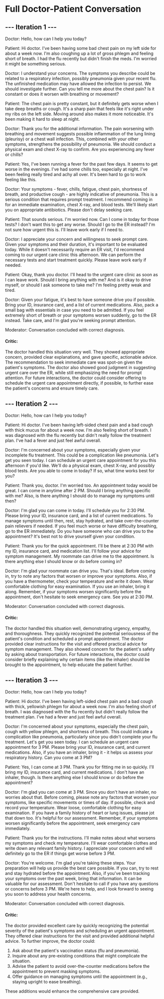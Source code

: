 # Full Doctor-Patient Conversation


 ## --- Iteration 1 ---

Doctor: Hello, how can I help you today? 

Patient: Hi doctor. I've been having some bad chest pain on my left side for about a week now. I'm also coughing up a lot of gross phlegm and feeling short of breath. I had the flu recently but didn't finish the meds. I'm worried it might be something serious.

Doctor: I understand your concerns. The symptoms you describe could be related to a respiratory infection, possibly pneumonia given your recent flu. The unfinished medication may have allowed the infection to persist. We should investigate further. Can you tell me more about the chest pain? Is it constant or does it worsen with breathing or movement?

Patient: The chest pain is pretty constant, but it definitely gets worse when I take deep breaths or cough. It's a sharp pain that feels like it's right under my ribs on the left side. Moving around also makes it more noticeable. It's been making it hard to sleep at night.

Doctor: Thank you for the additional information. The pain worsening with breathing and movement suggests possible inflammation of the lung lining (pleurisy) or a chest wall infection. This, combined with your other symptoms, strengthens the possibility of pneumonia. We should conduct a physical exam and chest X-ray to confirm. Are you experiencing any fever or chills?

Patient: Yes, I've been running a fever for the past few days. It seems to get worse in the evenings. I've had some chills too, especially at night. I've been feeling really tired and achy all over. It's been hard to go to work feeling like this.

Doctor: Your symptoms - fever, chills, fatigue, chest pain, shortness of breath, and productive cough - are highly indicative of pneumonia. This is a serious condition that requires prompt treatment. I recommend coming in for an immediate examination, chest X-ray, and blood tests. We'll likely start you on appropriate antibiotics. Please don't delay seeking care.

Patient: That sounds serious. I'm worried now. Can I come in today for those tests? I don't want this to get any worse. Should I go to the ER instead? I'm not sure how urgent this is. I'll leave work early if I need to.

Doctor: I appreciate your concern and willingness to seek prompt care. Given your symptoms and their duration, it's important to be evaluated today. While it doesn't necessarily require an ER visit, I'd recommend coming to our urgent care clinic this afternoon. We can perform the necessary tests and start treatment quickly. Please leave work early if needed.

Patient: Okay, thank you doctor. I'll head to the urgent care clinic as soon as I can leave work. Should I bring anything with me? And is it okay to drive myself, or should I ask someone to take me? I'm feeling pretty weak and tired.

Doctor: Given your fatigue, it's best to have someone drive you if possible. Bring your ID, insurance card, and a list of current medications. Also, pack a small bag with essentials in case you need to be admitted. If you feel extremely short of breath or your symptoms worsen suddenly, go to the ER instead. Take care, and I'm glad you're seeking prompt attention.

Moderator: Conversation concluded with correct diagnosis.
 #### Critic:
 The doctor handled this situation very well. They showed appropriate concern, provided clear explanations, and gave specific, actionable advice. The recommendation to seek immediate care was spot-on given the patient's symptoms. The doctor also showed good judgment in suggesting urgent care over the ER, while still emphasizing the need for prompt attention. For future interactions, the doctor could consider offering to schedule the urgent care appointment directly, if possible, to further ease the patient's concerns and ensure timely care.


 ## --- Iteration 2 ---

Doctor: Hello, how can I help you today? 

Patient: Hi doctor. I've been having left-sided chest pain and a bad cough with thick mucus for about a week now. I'm also feeling short of breath. I was diagnosed with the flu recently but didn't really follow the treatment plan. I've had a fever and just feel awful overall.

Doctor: I'm concerned about your symptoms, especially given your incomplete flu treatment. This could be a complication like pneumonia. Let's get you seen today. I can schedule an urgent care appointment for you this afternoon if you'd like. We'll do a physical exam, chest X-ray, and possibly blood tests. Are you able to come in today? If so, what time works best for you?

Patient: Thank you, doctor. I'm worried too. An appointment today would be great. I can come in anytime after 2 PM. Should I bring anything specific with me? Also, is there anything I should do to manage my symptoms until then?

Doctor: I'm glad you can come in today. I'll schedule you for 2:30 PM. Please bring your ID, insurance card, and a list of current medications. To manage symptoms until then, rest, stay hydrated, and take over-the-counter pain relievers if needed. If you feel much worse or have difficulty breathing, go to the ER immediately. Do you have someone who can drive you to the appointment? It's best not to drive yourself given your condition.

Patient: Thank you for the quick appointment. I'll be there at 2:30 PM with my ID, insurance card, and medication list. I'll follow your advice for symptom management. My roommate can drive me to the appointment. Is there anything else I should know or do before coming in?

Doctor: I'm glad your roommate can drive you. That's ideal. Before coming in, try to note any factors that worsen or improve your symptoms. Also, if you have a thermometer, check your temperature and write it down. Wear comfortable clothing for easy examination. If you use an inhaler, bring it along. Remember, if your symptoms worsen significantly before the appointment, don't hesitate to seek emergency care. See you at 2:30 PM.

Moderator: Conversation concluded with correct diagnosis.
 #### Critic:
 The doctor handled this situation well, demonstrating urgency, empathy, and thoroughness. They quickly recognized the potential seriousness of the patient's condition and scheduled a prompt appointment. The doctor provided clear instructions for the visit and offered practical advice for symptom management. They also showed concern for the patient's safety by asking about transportation. For future interactions, the doctor could consider briefly explaining why certain items (like the inhaler) should be brought to the appointment, to help educate the patient further.


 ## --- Iteration 3 ---

Doctor: Hello, how can I help you today? 

Patient: Hi doctor. I've been having left-sided chest pain and a bad cough with thick, yellowish phlegm for about a week now. I'm also feeling short of breath. I was diagnosed with the flu recently but didn't really follow the treatment plan. I've had a fever and just feel awful overall.

Doctor: I'm concerned about your symptoms, especially the chest pain, cough with yellow phlegm, and shortness of breath. This could indicate a complication like pneumonia, particularly since you didn't complete your flu treatment. Let's get you seen today. I can schedule an urgent care appointment for 3 PM. Please bring your ID, insurance card, and current medications. Also, if you have an inhaler, bring it - it helps us assess your respiratory history. Can you come at 3 PM?

Patient: Yes, I can come at 3 PM. Thank you for fitting me in so quickly. I'll bring my ID, insurance card, and current medications. I don't have an inhaler, though. Is there anything else I should know or do before the appointment?

Doctor: I'm glad you can come at 3 PM. Since you don't have an inhaler, no worries about that. Before coming, please note any factors that worsen your symptoms, like specific movements or times of day. If possible, check and record your temperature. Wear loose, comfortable clothing for easy examination. If you have a family history of heart or lung issues, please jot that down too. It's helpful for our assessment. Remember, if your symptoms worsen significantly before the appointment, seek emergency care immediately.

Patient: Thank you for the instructions. I'll make notes about what worsens my symptoms and check my temperature. I'll wear comfortable clothes and write down any relevant family history. I appreciate your concern and will definitely go to the ER if things get worse before 3 PM.

Doctor: You're welcome. I'm glad you're taking these steps. Your preparation will help us provide the best care possible. If you can, try to rest and stay hydrated before the appointment. Also, if you've been tracking your symptoms over the past week, bring that information. It can be valuable for our assessment. Don't hesitate to call if you have any questions or concerns before 3 PM. We're here to help, and I look forward to seeing you soon to address your health concerns.

Moderator: Conversation concluded with correct diagnosis.
 #### Critic:
 The doctor provided excellent care by quickly recognizing the potential severity of the patient's symptoms and scheduling an urgent appointment. They offered clear instructions for the visit and provided additional helpful advice. To further improve, the doctor could:

1. Ask about the patient's vaccination status (flu and pneumonia).
2. Inquire about any pre-existing conditions that might complicate the situation.
3. Advise the patient to avoid over-the-counter medications before the appointment to prevent masking symptoms.
4. Offer guidance on managing symptoms until the appointment (e.g., staying upright to ease breathing).

These additions would enhance the comprehensive care provided.

